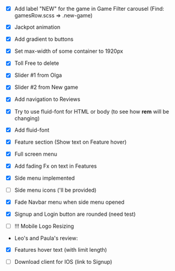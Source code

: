 -   [x] Add label "NEW" for the game in Game Filter carousel (Find: gamesRow.scss => .new-game)
-   [x] Jackpot animation
-   [x] Add gradient to buttons
-   [x] Set max-width of some container to 1920px
-   [x] Toll Free to delete
-   [x] Slider #1 from Olga
-   [x] Slider #2 from New game
-   [x] Add navigation to Reviews

-   [x] Try to use fluid-font for HTML or body (to see how **rem** will be changing)
-   [x] Add fluid-font
-   [x] Feature section (Show text on Feature hover)
-   [x] Full screen menu
-   [x] Add fading Fx on text in Features
-   [x] Side menu implemented
-   [ ] Side menu icons ('ll be provided)
-   [x] Fade Navbar menu when side menu opened
-   [x] Signup and Login button are rounded (need test) 
 
-   [ ] !!! Mobile Logo Resizing

-   Leo's and Paula's review:
-   [x] Features hover text (with limit length)
-   [ ] Download client for IOS (link to Signup)




